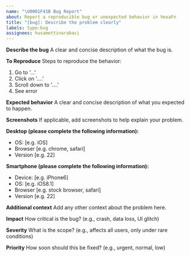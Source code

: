 ```yaml
---
name: "\U0001F41B Bug Report"
about: Report a reproducible bug or unexpected behavior in hexaFn
title: "[bug]: Describe the problem clearly"
labels: type:bug
assignees: husamettinarabaci
---
```


**Describe the bug**
A clear and concise description of what the bug is.

**To Reproduce**
Steps to reproduce the behavior:
1. Go to '...'
2. Click on '....'
3. Scroll down to '....'
4. See error

**Expected behavior**
A clear and concise description of what you expected to happen.

**Screenshots**
If applicable, add screenshots to help explain your problem.

**Desktop (please complete the following information):**
 - OS: [e.g. iOS]
 - Browser [e.g. chrome, safari]
 - Version [e.g. 22]

**Smartphone (please complete the following information):**
 - Device: [e.g. iPhone6]
 - OS: [e.g. iOS8.1]
 - Browser [e.g. stock browser, safari]
 - Version [e.g. 22]

**Additional context**
Add any other context about the problem here.

**Impact**
How critical is the bug? (e.g., crash, data loss, UI glitch)

**Severity**
What is the scope? (e.g., affects all users, only under rare conditions)

**Priority**
How soon should this be fixed? (e.g., urgent, normal, low)
